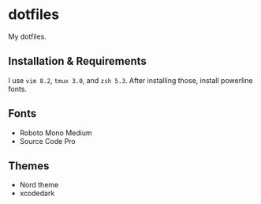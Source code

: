 # dotfiles
My dotfiles.

## Installation & Requirements
I use `vim 8.2`, `tmux 3.0`, and `zsh 5.3`. After installing those, install powerline fonts.

## Fonts
 * Roboto Mono Medium
 * Source Code Pro

## Themes
 * Nord theme
 * xcodedark
